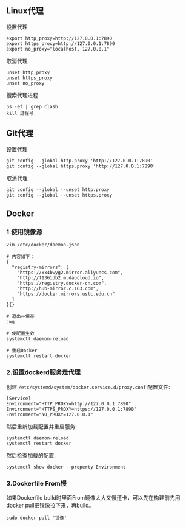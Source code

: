 ## Linux代理
设置代理
```
export http_proxy=http://127.0.0.1:7890
export https_proxy=http://127.0.0.1:7890
export no_proxy="localhost, 127.0.0.1"
```

取消代理
```
unset http_proxy
unset https_proxy
unset no_proxy
```

搜索代理进程
```
ps -ef | grep clash
kill 进程号
```

## Git代理
设置代理
```
git config --global http.proxy 'http://127.0.0.1:7890' 
git config --global https.proxy 'http://127.0.0.1:7890'
```

取消代理
```
git config --global --unset http.proxy
git config --global --unset https.proxy
```

## Docker
### 1.使用镜像源
```
vim /etc/docker/daemon.json

# 内容如下：
{
  "registry-mirrors": [
    "https://xx4bwyg2.mirror.aliyuncs.com",
    "http://f1361db2.m.daocloud.io",
    "https://registry.docker-cn.com",
    "http://hub-mirror.c.163.com",
    "https://docker.mirrors.ustc.edu.cn"
  ]
}{}

# 退出并保存
:wq

# 使配置生效
systemctl daemon-reload

# 重启Docker
systemctl restart docker
```

### 2.设置dockerd服务走代理
创建 `/etc/systemd/system/docker.service.d/proxy.conf` 配置文件:
 ```
[Service]
Environment="HTTP_PROXY=http://127.0.0.1:7890"
Environment="HTTPS_PROXY=https://127.0.0.1:7890"
Environment="NO_PROXY=127.0.0.1"
```

然后重新加载配置并重启服务:
```
systemctl daemon-reload
systemctl restart docker
```

然后检查加载的配置:
```
systemctl show docker --property Environment
```

### 3.Dockerfile From慢
如果Dockerfile build时里面From镜像太大又慢还卡，可以先在构建前先用docker pull把镜像拉下来，再build。
```
sudo docker pull '镜像'
```


